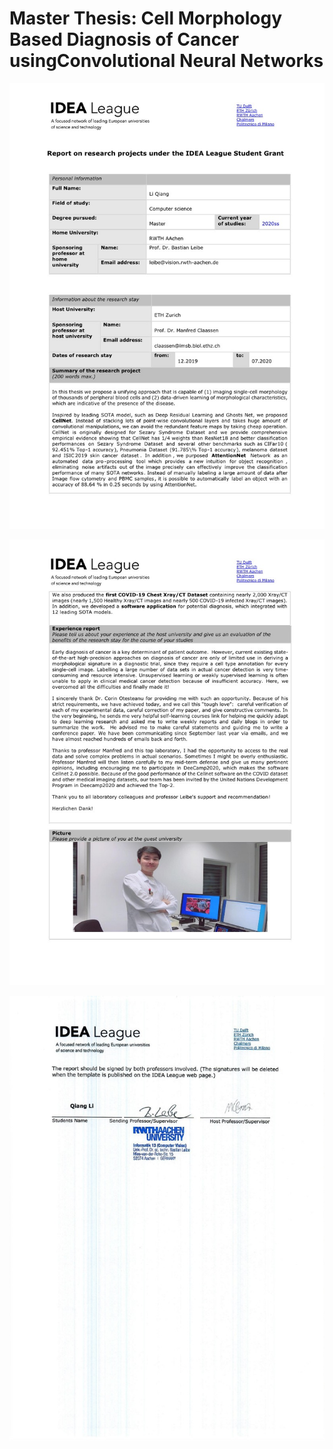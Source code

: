 # Master Thesis: Cell Morphology Based Diagnosis of Cancer usingConvolutional Neural Networks

<p align="center">
    <img src="thesis-template-master/images/Report Idea League (Qiang) (1)_1.jpg", width="900">
</p>
<p align="center">
    <img src="thesis-template-master/images/Report Idea League (Qiang) (1)_2.jpg", width="900">
</p>
<p align="center">
    <img src="thesis-template-master/images/report-idealeague-li-qiang-signed-2021-03-03_3.jpg", width="900">
</p>
